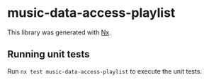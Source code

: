 # music-data-access-playlist

This library was generated with [Nx](https://nx.dev).

## Running unit tests

Run `nx test music-data-access-playlist` to execute the unit tests.
